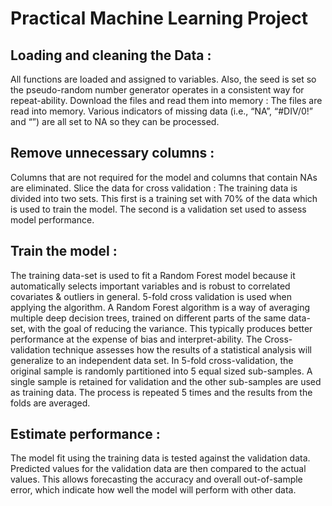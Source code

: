 # Practical Machine Learning Project

## Loading and cleaning the Data :
All functions are loaded and assigned to variables. Also, the seed is set so the pseudo-random number generator operates in a consistent way for repeat-ability.
Download the files and read them into memory :
The files are read into memory. Various indicators of missing data (i.e., “NA”, “#DIV/0!” and “”) are all set to NA so they can be processed.

## Remove unnecessary columns :
Columns that are not required for the model and columns that contain NAs are eliminated.
Slice the data for cross validation :
The training data is divided into two sets. This first is a training set with 70% of the data which is used to train the model. The second is a validation set used to assess model performance.

## Train the model :
The training data-set is used to fit a Random Forest model because it automatically selects important variables and is robust to correlated covariates & outliers in general. 5-fold cross validation is used when applying the algorithm. A Random Forest algorithm is a way of averaging multiple deep decision trees, trained on different parts of the same data-set, with the goal of reducing the variance. This typically produces better performance at the expense of bias and interpret-ability. The Cross-validation technique assesses how the results of a statistical analysis will generalize to an independent data set. In 5-fold cross-validation, the original sample is randomly partitioned into 5 equal sized sub-samples. A single sample is retained for validation and the other sub-samples are used as training data. The process is repeated 5 times and the results from the folds are averaged.

## Estimate performance :
The model fit using the training data is tested against the validation data. Predicted values for the validation data are then compared to the actual values. This allows forecasting the accuracy and overall out-of-sample error, which indicate how well the model will perform with other data.
